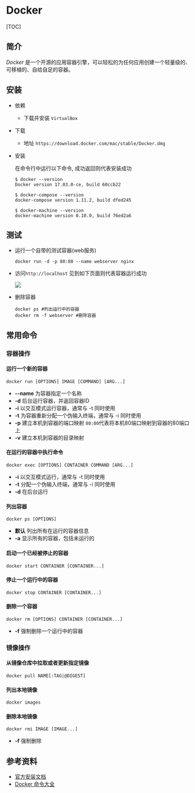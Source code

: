 # Docker

[TOC]

## 简介

*Docker* 是一个开源的应用容器引擎，可以轻松的为任何应用创建一个轻量级的、可移植的、自给自足的容器。

## 安装

- 依赖

  - 下载并安装 `VirtualBox`

- 下载

  - 地址 `https://download.docker.com/mac/stable/Docker.dmg`

- 安装

  在命令行中运行以下命令, 成功返回则代表安装成功

  ```shell
  $ docker --version
  Docker version 17.03.0-ce, build 60ccb22

  $ docker-compose --version
  docker-compose version 1.11.2, build dfed245

  $ docker-machine --version
  docker-machine version 0.10.0, build 76ed2a6
  ```

## 测试

- 运行一个自带的测试容器(web服务)

  ```shell
  docker run -d -p 80:80 --name webserver nginx
  ```

- 访问`http://localhost` 见到如下页面则代表容器运行成功

  ![](https://docs.docker.com/docker-for-mac/images/hello-world-nginx.png)

- 删除容器

  ```shell
  docker ps #列出运行中的容器
  docker rm -f webserver #删除容器
  ```

## 常用命令

### 容器操作

####  运行一个新的容器

 ```
docker run [OPTIONS] IMAGE [COMMAND] [ARG...]
 ```

- **--name** 为容器指定一个名称
- **-d** 后台运行容器，并返回容器ID
- **-i** 以交互模式运行容器，通常与 -t 同时使用
- **-t** 为容器重新分配一个伪输入终端，通常与 -i 同时使用
- **-p** 建立本机到容器的端口映射 `80:80`代表将本机80端口映射到容器的80端口上
- **-v** 建立本机到容器的目录映射

#### 在运行的容器中执行命令

 ```
docker exec [OPTIONS] CONTAINER COMMAND [ARG...]
 ```

- **-i** 以交互模式运行，通常与 -t 同时使用
- **-t** 分配一个伪输入终端，通常与 -i 同时使用
- **-d** 在后台运行

#### 列出容器

```
docker ps [OPTIONS]
```

- **默认** 列出所有在运行的容器信息
- **-a** 显示所有的容器，包括未运行的  

#### 启动一个已经被停止的容器

```
docker start CONTAINER [CONTAINER...]
```

#### 停止一个运行中的容器

```
docker stop CONTAINER [CONTAINER...]
```

#### 删除一个容器

```
docker rm [OPTIONS] CONTAINER [CONTAINER...]
```

- **-f** 强制删除一个运行中的容器

### 镜像操作

#### 从镜像仓库中拉取或者更新指定镜像

```
docker pull NAME[:TAG|@DIGEST]
```

#### 列出本地镜像

```
docker images
```

#### 删除本地镜像

 ```
docker rmi IMAGE [IMAGE...]
 ```

- **-f** 强制删除

## 参考资料

- [官方安装文档](https://docs.docker.com/docker-for-mac)
- [Docker 命令大全](http://www.runoob.com/docker/docker-command-manual.html)

